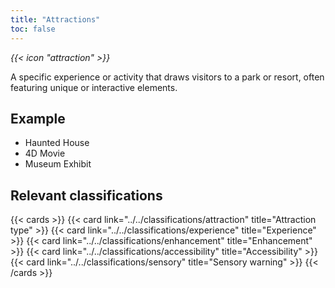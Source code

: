 ```yaml
---
title: "Attractions"
toc: false
---
```


<i class="bigIcon">{{< icon "attraction" >}}</i>

A specific experience or activity that draws visitors to a park or resort, often featuring unique or interactive elements.

## Example

* Haunted House
* 4D Movie
* Museum Exhibit

## Relevant classifications

{{< cards  >}}
  {{< card link="../../classifications/attraction" title="Attraction type" >}}
  {{< card link="../../classifications/experience" title="Experience" >}}
  {{< card link="../../classifications/enhancement" title="Enhancement" >}}
  {{< card link="../../classifications/accessibility" title="Accessibility" >}}
  {{< card link="../../classifications/sensory" title="Sensory warning" >}}
{{< /cards >}}